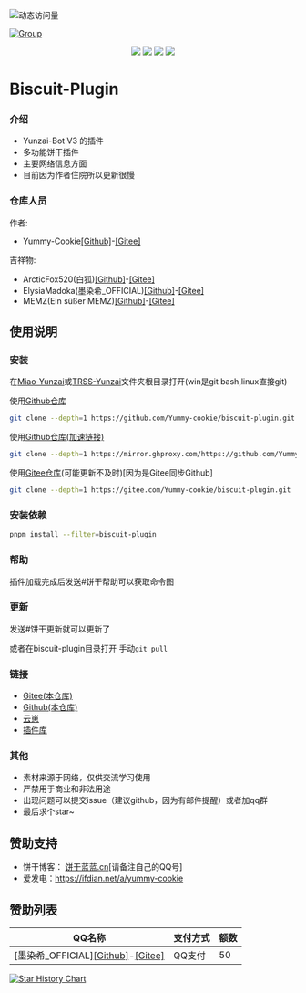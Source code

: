 ![动态访问量](https://count.kjchmc.cn/get/@biscuit-plugin?theme=rule34)<br>

[![Group](https://img.shields.io/badge/群号-691477645-red?style=flat-square&logo=GroupMe&logoColor=white)](https://qm.qq.com/q/lKetgTsYsS) 

<div align=center>
 <img src ="https://img.shields.io/github/stars/Yummy-cookie/biscuit-plugin?"/>
 <img src ="https://img.shields.io/github/issues/Yummy-cookie/biscuit-plugin?logo=github"/>
 <img src ="https://img.shields.io/github/license/Yummy-cookie/biscuit-plugin"/>
 <img src ="https://img.shields.io/github/languages/top/Yummy-cookie/biscuit-plugin?logo=github"/>
</div>

# Biscuit-Plugin

### 介绍
- Yunzai-Bot V3 的插件
- 多功能饼干插件
- 主要网络信息方面
- 目前因为作者住院所以更新很慢

### 仓库人员
作者:
- Yummy-Cookie[[Github]](https://github.com/Yummy-cookie/)-[[Gitee]](https://gitee.com/Yummy-cookie)

吉祥物:
- ArcticFox520(白狐)[[Github]](https://github.com/ArcticFox520)-[[Gitee]](https://gitee.com/baihu433)
- ElysiaMadoka(墨染希_OFFICIAL)[[Github]](https://github.com/Kaname520)-[[Gitee]](https://gitee.com/ElysiaMadoka)
- MEMZ(Ein süßer MEMZ)[[Github]](https://github.com/MEMZ2007)-[[Gitee]](https://gitee.com/memz2007)

## 使用说明

### 安装

在[Miao-Yunzai](https://github.com/yoimiya-kokomi/Miao-Yunzai)或[TRSS-Yunzai](https://github.com/TimeRainStarSky/Yunzai)文件夹根目录打开(win是git bash,linux直接git)

使用[Github仓库](https://github.com/Yummy-cookie/biscuit-plugin)
```bash
git clone --depth=1 https://github.com/Yummy-cookie/biscuit-plugin.git ./plugins/biscuit-plugin/
```

使用[Github仓库(加速链接)](https://github.com/Yummy-cookie/biscuit-plugin)
```bash
git clone --depth=1 https://mirror.ghproxy.com/https://github.com/Yummy-cookie/biscuit-plugin.git ./plugins/biscuit-plugin/
```

使用[Gitee仓库](https://gitee.com/Yummy-cookie/biscuit-plugin)(可能更新不及时)[因为是Gitee同步Github]
```bash
git clone --depth=1 https://gitee.com/Yummy-cookie/biscuit-plugin.git ./plugins/biscuit-plugin/
```

### 安装依赖

```bash
pnpm install --filter=biscuit-plugin
```

### 帮助

插件加载完成后发送#饼干帮助可以获取命令图

### 更新

发送#饼干更新就可以更新了

或者在biscuit-plugin目录打开
手动`git pull`

### 链接

- [Gitee(本仓库)](https://gitee.com/Yummy-cookie/biscuit-plugin)
- [Github(本仓库)](https://github.com/Yummy-cookie/biscuit-plugin)
- [云崽](https://github.com/Le-niao/Yunzai-Bot)
- [插件库](https://github.com/yhArcadia/Yunzai-Bot-plugins-index)

### 其他

- 素材来源于网络，仅供交流学习使用
- 严禁用于商业和非法用途
- 出现问题可以提交issue（建议github，因为有邮件提醒）或者加qq群
- 最后求个star~

## 赞助支持

- 饼干博客： [饼干蓝蓝.cn](https://xn--fwt286fa722s.cn/)[请备注自己的QQ号]
- 爱发电：<https://ifdian.net/a/yummy-cookie>

## 赞助列表
| QQ名称                                           | 支付方式 | 额数 |
|------------------------------------------------|------|----|
| [墨染希_OFFICIAL][[Github]](https://github.com/Kaname520)-[[Gitee]](https://gitee.com/ElysiaMadoka) | QQ支付 | 50 |

[![Star History Chart](https://api.star-history.com/svg?repos=Yummy-cookie/biscuit-plugin&type=Date)](https://star-history.com/#Yummy-cookie/biscuit-plugin&Date)
